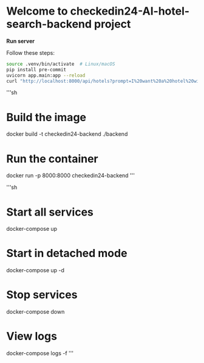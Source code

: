 # Welcome to checkedin24-AI-hotel-search-backend project

**Run server**

Follow these steps:

```sh
source .venv/bin/activate  # Linux/macOS
pip install pre-commit
uvicorn app.main:app --reload
curl "http://localhost:8000/api/hotels?prompt=I%20want%20a%20hotel%20with%20swimming%20pool"
```

'''sh

# Build the image

docker build -t checkedin24-backend ./backend

# Run the container

docker run -p 8000:8000 checkedin24-backend
'''

'''sh

# Start all services

docker-compose up

# Start in detached mode

docker-compose up -d

# Stop services

docker-compose down

# View logs

docker-compose logs -f
'''
